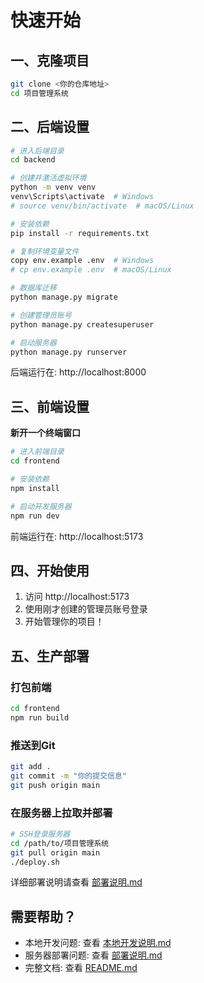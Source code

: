 # 快速开始

## 一、克隆项目

```bash
git clone <你的仓库地址>
cd 项目管理系统
```

## 二、后端设置

```bash
# 进入后端目录
cd backend

# 创建并激活虚拟环境
python -m venv venv
venv\Scripts\activate  # Windows
# source venv/bin/activate  # macOS/Linux

# 安装依赖
pip install -r requirements.txt

# 复制环境变量文件
copy env.example .env  # Windows
# cp env.example .env  # macOS/Linux

# 数据库迁移
python manage.py migrate

# 创建管理员账号
python manage.py createsuperuser

# 启动服务器
python manage.py runserver
```

后端运行在: http://localhost:8000

## 三、前端设置

**新开一个终端窗口**

```bash
# 进入前端目录
cd frontend

# 安装依赖
npm install

# 启动开发服务器
npm run dev
```

前端运行在: http://localhost:5173

## 四、开始使用

1. 访问 http://localhost:5173
2. 使用刚才创建的管理员账号登录
3. 开始管理你的项目！

## 五、生产部署

### 打包前端

```bash
cd frontend
npm run build
```

### 推送到Git

```bash
git add .
git commit -m "你的提交信息"
git push origin main
```

### 在服务器上拉取并部署

```bash
# SSH登录服务器
cd /path/to/项目管理系统
git pull origin main
./deploy.sh
```

详细部署说明请查看 [部署说明.md](./部署说明.md)

## 需要帮助？

- 本地开发问题: 查看 [本地开发说明.md](./本地开发说明.md)
- 服务器部署问题: 查看 [部署说明.md](./部署说明.md)
- 完整文档: 查看 [README.md](./README.md)

